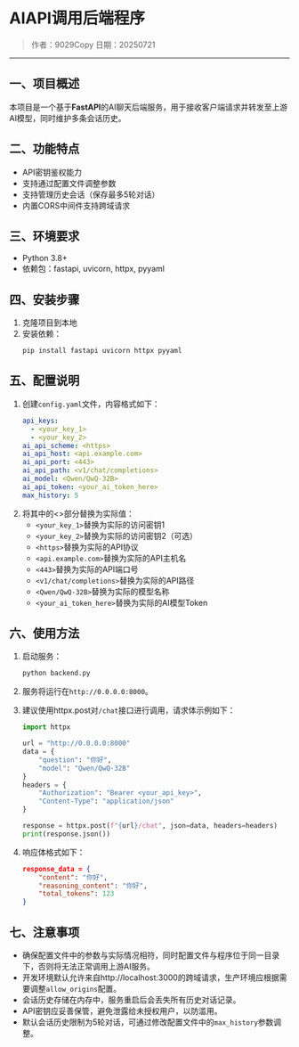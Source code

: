 # AIAPI调用后端程序

> 作者：9029Copy
> 日期：20250721

---

## 一、项目概述
本项目是一个基于**FastAPI**的AI聊天后端服务，用于接收客户端请求并转发至上游AI模型，同时维护多条会话历史。

## 二、功能特点
- API密钥鉴权能力
- 支持通过配置文件调整参数
- 支持管理历史会话（保存最多5轮对话）
- 内置CORS中间件支持跨域请求

## 三、环境要求
- Python 3.8+
- 依赖包：fastapi, uvicorn, httpx, pyyaml

## 四、安装步骤
1. 克隆项目到本地
2. 安装依赖：
    ```bash
    pip install fastapi uvicorn httpx pyyaml
    ```

## 五、配置说明
1. 创建`config.yaml`文件，内容格式如下：
    ```yaml
    api_keys:
      - <your_key_1>
      - <your_key_2>
    ai_api_scheme: <https>
    ai_api_host: <api.example.com>
    ai_api_port: <443>
    ai_api_path: <v1/chat/completions>
    ai_model: <Qwen/QwQ-32B>
    ai_api_token: <your_ai_token_here>
    max_history: 5
    ```
2. 将其中的<>部分替换为实际值：
    - `<your_key_1>`替换为实际的访问密钥1
    - `<your_key_2>`替换为实际的访问密钥2（可选）
    - `<https>`替换为实际的API协议
    - `<api.example.com>`替换为实际的API主机名
    - `<443>`替换为实际的API端口号
    - `<v1/chat/completions>`替换为实际的API路径
    - `<Qwen/QwQ-32B>`替换为实际的模型名称
    - `<your_ai_token_here>`替换为实际的AI模型Token

## 六、使用方法
1. 启动服务：
    ```bash
    python backend.py
    ```
2. 服务将运行在`http://0.0.0.0:8000`。

3. 建议使用httpx.post对`/chat`接口进行调用，请求体示例如下：
    ```python
    import httpx

    url = "http://0.0.0.0:8000"
    data = {
        "question": "你好",
        "model": "Qwen/QwQ-32B"
    }
    headers = {
        "Authorization": "Bearer <your_api_key>",
        "Content-Type": "application/json"
    }

    response = httpx.post(f"{url}/chat", json=data, headers=headers)
    print(response.json())
    ```
4. 响应体格式如下：
    ```json
    response_data = {
        "content": "你好",
        "reasoning_content": "你好",
        "total_tokens": 123
    }
    ```

## 七、注意事项
- 确保配置文件中的参数与实际情况相符，同时配置文件与程序位于同一目录下，否则将无法正常调用上游AI服务。
- 开发环境默认允许来自http://localhost:3000的跨域请求，生产环境应根据需要调整`allow_origins`配置。
- 会话历史存储在内存中，服务重启后会丢失所有历史对话记录。
- API密钥应妥善保管，避免泄露给未授权用户，以防滥用。
- 默认会话历史限制为5轮对话，可通过修改配置文件中的`max_history`参数调整。